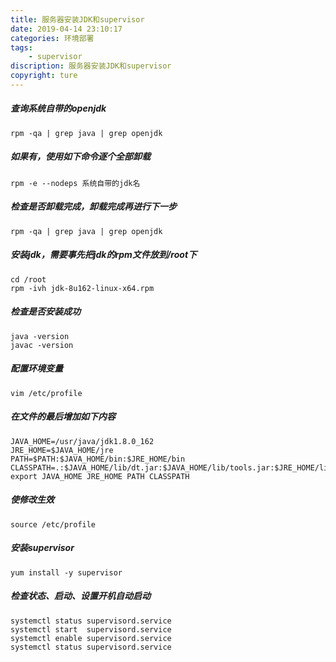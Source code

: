 ```yaml
---
title: 服务器安装JDK和supervisor
date: 2019-04-14 23:10:17
categories: 环境部署
tags: 
	- supervisor
discription: 服务器安装JDK和supervisor
copyright: ture
---
```

##### 查询系统自带的openjdk
```
rpm -qa | grep java | grep openjdk
```

##### 如果有，使用如下命令逐个全部卸载
```
rpm -e --nodeps 系统自带的jdk名
```

<!-- more -->

##### 检查是否卸载完成，卸载完成再进行下一步
```
rpm -qa | grep java | grep openjdk
```
##### 安装jdk，需要事先把jdk的rpm文件放到/root下
```
cd /root
rpm -ivh jdk-8u162-linux-x64.rpm
```
##### 检查是否安装成功
```
java -version
javac -version
```
##### 配置环境变量
```
vim /etc/profile
```
##### 在文件的最后增加如下内容
```
JAVA_HOME=/usr/java/jdk1.8.0_162
JRE_HOME=$JAVA_HOME/jre
PATH=$PATH:$JAVA_HOME/bin:$JRE_HOME/bin
CLASSPATH=.:$JAVA_HOME/lib/dt.jar:$JAVA_HOME/lib/tools.jar:$JRE_HOME/lib
export JAVA_HOME JRE_HOME PATH CLASSPATH
```
##### 使修改生效
```
source /etc/profile
```
 
##### 安装supervisor
```
yum install -y supervisor
```

##### 检查状态、启动、设置开机自动启动
```
systemctl status supervisord.service
systemctl start  supervisord.service
systemctl enable supervisord.service
systemctl status supervisord.service
```
 
